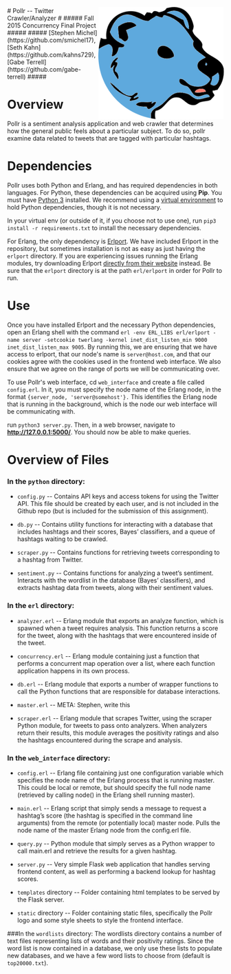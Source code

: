 <img align="right" height="260" src="web_interface/static/pollr_head.png">
# Pollr -- Twitter Crawler/Analyzer #
##### Fall 2015 Concurrency Final Project #####
##### [Stephen Michel](https://github.com/smichel17), [Seth Kahn](https://github.com/kahns729), [Gabe Terrell](https://github.com/gabe-terrell) #####

# Overview
Pollr is a sentiment analysis application and web crawler that determines how the general public feels about a particular subject. To do so, pollr examine data related to tweets that are tagged with particular hashtags.

# Dependencies
Pollr uses both Python and Erlang, and has required dependencies in both languages. For Python, these dependencies can be acquired using __Pip__. You must have [Python 3](https://www.python.org/download/releases/3.0/) installed. We recommend using a [virtual environment](https://virtualenv.readthedocs.org/en/latest/) to hold Python dependencies, though it is not necessary.

In your virtual env (or outside of it, if you choose not to use one), run
`pip3 install -r requirements.txt`
to install the necessary dependencies.

For Erlang, the only dependency is [Erlport](http://erlport.org/). We have included Erlport in the repository, but sometimes installation is not as easy as just having the `erlport` directory. If you are experiencing issues running the Erlang modules, try downloading Erlport [directly from their website](http://erlport.org/downloads/) instead. Be sure that the `erlport` directory is at the path `erl/erlport` in order for Pollr to run.

# Use
Once you have installed Erlport and the necessary Python dependencies, open an Erlang shell with the command `erl -env ERL_LIBS erl/erlport -name server -setcookie twerlang -kernel inet_dist_listen_min 9000 inet_dist_listen_max 9005`. By running this, we are ensuring that we have access to erlport, that our node's name is `server@host.com`, and that our cookies agree with the cookies used in the frontend web interface. We also ensure that we agree on the range of ports we will be communicating over.

To use Pollr's web interface, cd `web_interface` and create a file called `config.erl`. In it, you must specify the node name of the Erlang node, in the format `{server_node, 'server@somehost'}.` This identifies the Erlang node that is running in the background, which is the node our web interface will be communicating with.

run `python3 server.py`. Then, in a web browser, navigate to __http://127.0.0.1:5000/__. You should now be able to make queries.

# Overview of Files
### In the `python` directory:
* `config.py` -- Contains API keys and access tokens for using the Twitter API. This file should be created by each user, and is not included in the Github repo (but is included for the submission of this assignment).
		
* `db.py` -- Contains utility functions for interacting with a database that includes hashtags and their scores, Bayes’ classifiers, and a queue of hashtags waiting to be crawled.

* `scraper.py` -- Contains functions for retrieving tweets corresponding to a hashtag from Twitter.

* `sentiment.py` -- Contains functions for analyzing a tweet’s sentiment. Interacts with the wordlist in the database (Bayes’ classifiers), and extracts hashtag data from tweets, along with their sentiment values.

### In the `erl` directory:
* `analyzer.erl` -- Erlang module that exports an analyze function, which is spawned when a tweet requires analysis. This function returns a score for the tweet, along with the hashtags that were encountered inside of the tweet.

* `concurrency.erl` -- Erlang module containing just a function that performs a concurrent map operation over a list, where each function application happens in its own process.
		
* `db.erl` -- Erlang module that exports a number of wrapper functions to call the Python functions that are responsible for database interactions.

* `master.erl` -- META: Stephen, write this

* `scraper.erl` -- Erlang module that scrapes Twitter, using the scraper Python module, for tweets to pass onto analyzers. When analyzers return their results, this module averages the positivity ratings and also the hashtags encountered during the scrape and analysis.

### In the `web_interface` directory:
* `config.erl` -- Erlang file containing just one configuration variable which specifies the node name of the Erlang process that is running master. This could be local or remote, but should specify the full node name (retrieved by calling node() in the Erlang shell running master).
		
* `main.erl` -- Erlang script that simply sends a message to request a hashtag’s score (the hashtag is specified in the command line arguments) from the remote (or potentially local) master node. Pulls the node name of the master Erlang node from the config.erl file.

* `query.py` -- Python module that simply serves as a Python wrapper to call main.erl and retrieve the results for a given hashtag.
	
* `server.py` -- Very simple Flask web application that handles serving frontend content, as well as performing a backend lookup for hashtag scores.

* `templates` directory -- Folder containing html templates to be served by the Flask server.

* `static` directory -- Folder containing static files, specifically the Pollr logo and some style sheets to style the frontend interface.

###In the `wordlists` directory:
The wordlists directory contains a number of text files representing lists of words and their positivity ratings. Since the word list is now contained in a database, we only use these lists to populate new databases, and we have a few word lists to choose from (default is `top20000.txt`).


